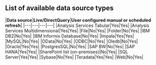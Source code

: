 ## List of available data source types

|**Data source**|**Live/DirectQuery**|**User configured manual or scheduled refresh**|
|---|---|---|---|
|Analysis Services Tabular|Yes|Yes|
|Analysis Services Multidimensional|Yes|Yes|
|File|No|Yes|
|Folder|No|Yes|
|IBM DB2|No|Yes|
|IBM Informix Database|No|Yes|
|Impala|Yes|Yes|
|MySQL|No|Yes|
|OData|No|Yes|
|ODBC|No|Yes|
|Oledb|No|Yes|
|Oracle|Yes|Yes|
|PostgresSQL|No|Yes|
|SAP BW|No|Yes|
|SAP HANA|Yes|Yes|
|SharePoint list (on-premises)|No|Yes|
|SQL Server|Yes|Yes|
|Sybase|No|Yes|
|Teradata|Yes|Yes|
|Web|No|Yes|
